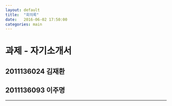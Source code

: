 ```yaml
---
layout: default
title:  "회의록"
date:   2016-06-02 17:50:00
categories: main
---
```

  
# **과제 - 자기소개서**    
 ## 2011136024 김재환  
 ## 2011136093 이주명  
---  
 